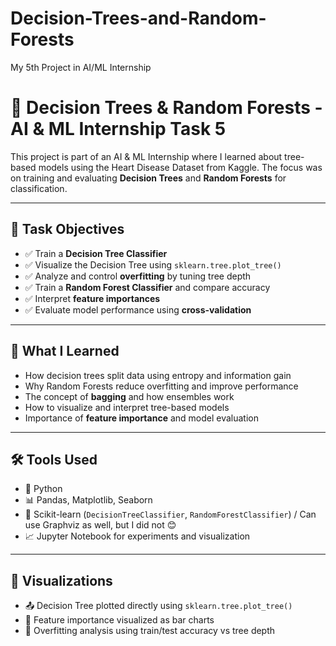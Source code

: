 # Decision-Trees-and-Random-Forests
My 5th Project in AI/ML Internship

# 🌳 Decision Trees & Random Forests - AI & ML Internship Task 5

This project is part of an AI & ML Internship where I learned about tree-based models using the Heart Disease Dataset from Kaggle. The focus was on training and evaluating **Decision Trees** and **Random Forests** for classification.

---

## 📌 Task Objectives

- ✅ Train a **Decision Tree Classifier**
- ✅ Visualize the Decision Tree using `sklearn.tree.plot_tree()`
- ✅ Analyze and control **overfitting** by tuning tree depth
- ✅ Train a **Random Forest Classifier** and compare accuracy
- ✅ Interpret **feature importances**
- ✅ Evaluate model performance using **cross-validation**

---

## 🧠 What I Learned

- How decision trees split data using entropy and information gain
- Why Random Forests reduce overfitting and improve performance
- The concept of **bagging** and how ensembles work
- How to visualize and interpret tree-based models
- Importance of **feature importance** and model evaluation

---

## 🛠 Tools Used

- 🐍 Python
- 📊 Pandas, Matplotlib, Seaborn
- 🤖 Scikit-learn (`DecisionTreeClassifier`, `RandomForestClassifier`) / Can use Graphviz as well, but I did not 😊
- 📈 Jupyter Notebook for experiments and visualization

---


## 📸 Visualizations

- 📤 Decision Tree plotted directly using `sklearn.tree.plot_tree()`
- 🌲 Feature importance visualized as bar charts
- 🧪 Overfitting analysis using train/test accuracy vs tree depth



